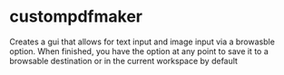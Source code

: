 # custompdfmaker
 Creates a gui that allows for text input and image input via a browasble option. When finished, you have the option at any point to save it to a browsable destination or in the current workspace by default
